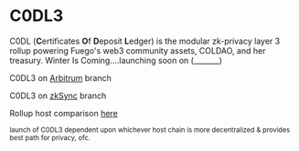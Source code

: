 # C0DL3

C0DL (**C**ertificates **O**f **D**eposit **L**edger) is the modular zk-privacy layer 3 rollup powering Fuego's web3 community assets, COLDAO, and her treasury. Winter Is Coming....launching soon on (_______) 

C0DL3 on [Arbitrum](https://github.com/colinritman/C0DL3/tree/feature/arbitrum-orbit-implementation) branch

C0DL3 on [zkSync](https://github.com/ColinRitman/C0DL3/tree/feature/zkc0dl3-implementation) branch

Rollup host comparison [here](https://github.com/ColinRitman/C0DL3/blob/zksync/MODEL_COMPARISON.md)

<sup>launch of C0DL3 dependent upon whichever host chain is more decentralized & provides best path for privacy, ofc.</sup>



